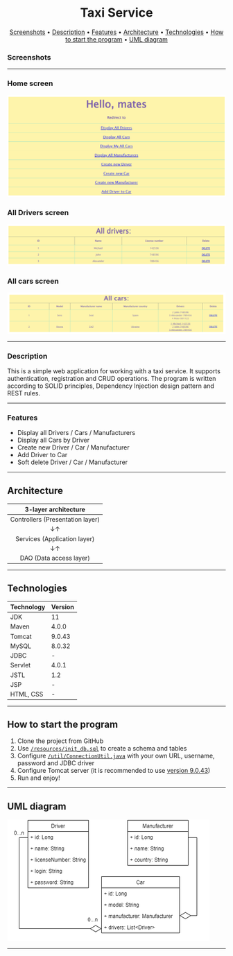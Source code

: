 <h1 align="center">
Taxi Service
</h1>

<p align="center">
  <a href="#-screenshots">Screenshots</a> •
  <a href="#-description">Description</a> •
  <a href="#-features">Features</a> •
  <a href="#-architecture">Architecture</a> •
  <a href="#-technologies">Technologies</a> •
  <a href="#-how-to-start-the-program">How to start the program</a> •
  <a href="#-uml-diagram">UML diagram</a>
</p>

### Screenshots

---
### Home screen
![Home screen png](img/home.png)

[comment]: <> (<img src="img/home.png" alt="Home page" width="652">)

### All Drivers screen
![All drivers screen png](img/drivers.png)

[comment]: <> (<img src="img/drivers.png" alt="All Drivers page" width="652">)

### All cars screen
![All cars screen png](img/cars.png)

---


### Description
This is a simple web application for working with a taxi service. It supports authentication, registration and CRUD operations.
The program is written according to SOLID principles, Dependency Injection design pattern and REST rules.

---
### Features
* Display all Drivers / Cars / Manufacturers
* Display all Cars by Driver
* Create new Driver / Car / Manufacturer
* Add Driver to Car
* Soft delete Driver / Car / Manufacturer

---
## Architecture
|       3-layer architecture       |
|:--------------------------------:|
| Controllers (Presentation layer) |
|                ↓↑                |
|   Services (Application layer)   |
|                ↓↑                |
|     DAO (Data access layer)      |

---
## Technologies
| Technology | Version |
|:-----------|:--------|
| JDK        | 11      |
| Maven      | 4.0.0   |
| Tomcat     | 9.0.43  |
| MySQL      | 8.0.32  |
| JDBC       | -       |
| Servlet    | 4.0.1   |
| JSTL       | 1.2     |
| JSP        | -       |
| HTML, CSS  | -       |

---
## How to start the program
1. Clone the project from GitHub
2. Use [`/resources/init_db.sql`](https://github.com) to create a schema and tables
3. Configure [`/util/ConnectionUtil.java`](https://github.com) with your own URL, username, password and JDBC driver
4. Configure Tomcat server (it is recommended to use [version 9.0.43](https://archive.apache.org/dist/tomcat/tomcat-9/v9.0.43/bin/))
5. Run and enjoy!

---
## UML diagram
![UML diagram](img/uml.png)

---
